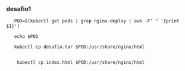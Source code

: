    ### desafio1
   
       POD=$(kubectl get pods | grep nginx-deploy | awk -F" " '{print $1}')
       
       echo $POD

       kubectl cp desafio.tar $POD:/usr/share/nginx/html
       
    
        kubectl cp index.html $POD:/usr/share/nginx/html
